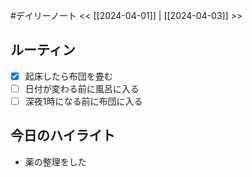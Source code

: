 #デイリーノート
<< [[2024-04-01]] | [[2024-04-03]] >>
## ルーティン
- [x] 起床したら布団を畳む
- [ ] 日付が変わる前に風呂に入る
- [ ] 深夜1時になる前に布団に入る
## 今日のハイライト
- 薬の整理をした

